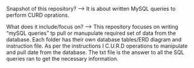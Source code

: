 Snapshot of this repository? -->
It is about written MySQL queries to perform CURD oprations.


What does it include/focus on? -->
This repository focuses on writing “mySQL queries” tp pull or manupulate required set of data from the database. Each folder has their own database tables/ERD diagram and instruction file.  As per the instructions I  C.U.R.D operations to manipulate and pull date from the database. The txt file is the answer to all the SQL queries ran to get the necessary information.
